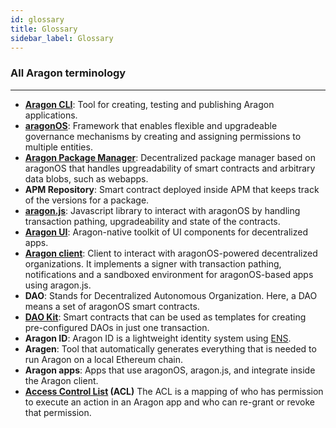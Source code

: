 ```yaml
---
id: glossary
title: Glossary
sidebar_label: Glossary
---
```


### All Aragon terminology
---

- [**Aragon CLI**](/docs/cli-usage.html): Tool for creating, testing and publishing Aragon applications.
- [**aragonOS**](/docs/aragonos-intro.html): Framework that enables flexible and upgradeable governance mechanisms by creating and assigning permissions to multiple entities.
- [**Aragon Package Manager**](/docs/apm.html): Decentralized package manager based on aragonOS that handles upgreadability of smart contracts and arbitrary data blobs, such as webapps.
- **APM Repository**: Smart contract deployed inside APM that keeps track of the versions for a package.
- [**aragon.js**](/docs/aragonjs-intro.html): Javascript library to interact with aragonOS by handling transaction pathing, upgradeability and state of the contracts.
- [**Aragon UI**](/docs/aragonui-intro.html): Aragon-native toolkit of UI components for decentralized apps.
- [**Aragon client**](http://app.aragon.org): Client to interact with aragonOS-powered decentralized organizations. It implements a signer with transaction pathing, notifications and a sandboxed environment for aragonOS-based apps using aragon.js.
- **DAO**: Stands for Decentralized Autonomous Organization. Here, a DAO means a set of aragonOS smart contracts.
- [**DAO Kit**](/docs/kits-intro.html): Smart contracts that can be used as templates for creating pre-configured DAOs in just one transaction.
- **Aragon ID**: Aragon ID is a lightweight identity system using [ENS](http://ens.domains).
- **Aragen**: Tool that automatically generates everything that is needed to run Aragon on a local Ethereum chain.
- **Aragon apps**: Apps that use aragonOS, aragon.js, and integrate inside the Aragon client.
- **[Access Control List](/docs/acl-intro.html) (ACL)** The ACL is a mapping of who has permission to execute an action in an Aragon app and who can re-grant or revoke that permission.
